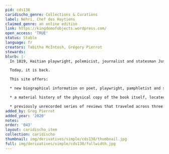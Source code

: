 ```yaml
---
pid: cds138
caridischo_genre: Collections & Curations
label: Néhri, Chef des Haytiens
claimed_genre: an online edition
link: https://kingdomofobjects.wordpress.com/
open_access: 'TRUE'
status: Stable
language: fr
creators: Tabitha McIntosh, Grégory Pierrot
stewards: 
blurb: |-
  In 1819, Haitian playwright, polemicist, journalist and statesman Juste Chanlatte published Néhri, Chef des Haytiens, his dramatized, fictionalized version of Haiti’s final victory over France. It has been presumed lost or unpublished for 200 years.

  Today, it is back.

  This site offers:

  * new biographical information on poet, playwright, pamphletist and statesman Juste Chanlatte whose life – like that of so many early Haitian figures – has been subject to supposition and hearsay;

  * a material history of the physical copy of the book itself, located in Chantilly, tracing its passage from one French bibliophile to another, rebound and miscatalogued;

  * previously unrecorded series of reviews that traveled across three continents and over two oceans in the weeks following King Henry I of Haiti’s suicide in 1820, as well as the extant evidence that the play was performed and discussed.
added_by: Greg Pierrot
added_year: '2020'
notes: 
order: '043'
layout: caridischo_item
collection: caridischo
thumbnail: img/derivatives/simple/cds138/thumbnail.jpg
full: img/derivatives/simple/cds138/fullwidth.jpg
---
```

